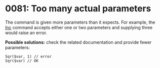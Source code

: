 # 0081: Too many actual parameters

The command is given more parameters than it expects. For example, the [Inc](../../coding/built-in-commands.md#inc) command accepts either one or two parameters and supplying three would raise an error. 

**Possible solutions:** check the related documentation and provide fewer parameters:

```text
Sqr($var, 1) // error
Sqr($var) // OK
```



